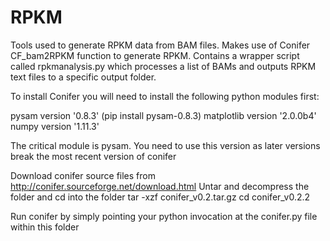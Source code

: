 # RPKM
Tools used to generate RPKM data from BAM files. Makes use of Conifer CF_bam2RPKM function to generate RPKM. Contains a wrapper script called rpkmanalysis.py which processes a list of BAMs and outputs RPKM text files to a specific output folder.

To install Conifer you will need to install the following python modules first:

pysam version '0.8.3' (pip install pysam-0.8.3)
matplotlib version '2.0.0b4'
numpy version '1.11.3'

The critical module is pysam. You need to use this version as later versions break the most recent version of conifer


Download conifer source files from http://conifer.sourceforge.net/download.html
Untar and decompress the folder and cd into the folder
  tar -xzf conifer_v0.2.tar.gz
  cd conifer_v0.2.2
  
Run conifer by simply pointing your python invocation at the conifer.py file within this folder 

